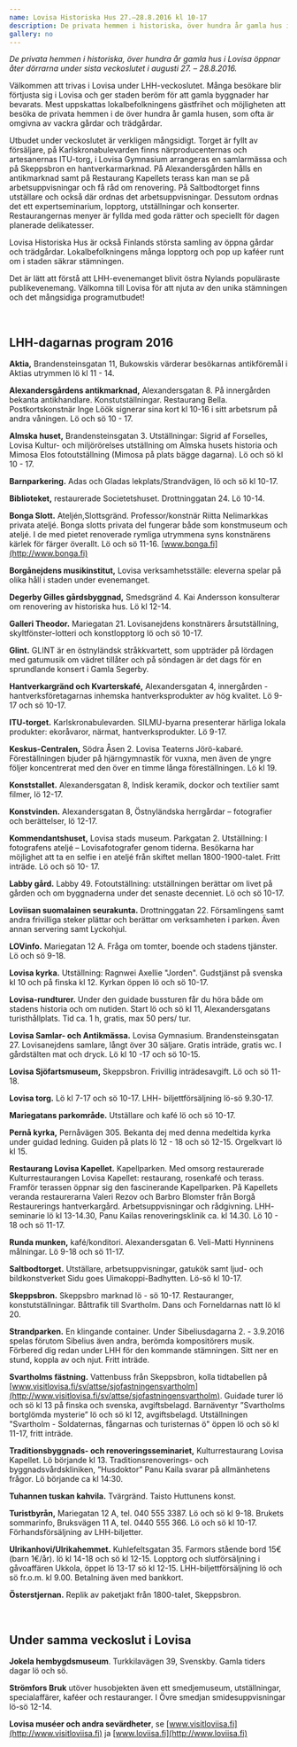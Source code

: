 ```yaml
---
name: Lovisa Historiska Hus 27.–28.8.2016 kl 10-17
description: De privata hemmen i historiska, över hundra år gamla hus i Lovisa öppnar åter dörrarna under sista veckoslutet i augusti. Kolla in veckoslutets program!
gallery: no
---
```

*De privata hemmen i historiska, över hundra år gamla hus i Lovisa öppnar åter dörrarna under sista veckoslutet i augusti 27. – 28.8.2016.*

Välkommen att trivas i Lovisa under LHH-veckoslutet. Många besökare blir förtjusta sig i Lovisa och ger staden beröm för att gamla byggnader har bevarats. Mest uppskattas lokalbefolkningens gästfrihet och möjligheten att besöka de privata hemmen i de över hundra år gamla husen, som ofta är omgivna av vackra gårdar och trädgårdar.

Utbudet under veckoslutet är verkligen mångsidigt. Torget är fyllt av försäljare, på Karlskronabulevarden finns närproducenternas och artesanernas ITU-torg, i Lovisa Gymnasium arrangeras en samlarmässa och på Skeppsbron en hantverkarmarknad. På Alexandersgården hålls en antikmarknad samt på Restaurang Kapellets terass kan man se på arbetsuppvisningar och få råd om renovering. På Saltbodtorget finns utställare och också där ordnas det arbetsuppvisningar. Dessutom ordnas det ett expertseminarium, lopptorg, utställningar och konserter. Restaurangernas menyer är fyllda med goda rätter och speciellt för dagen planerade delikatesser.

Lovisa Historiska Hus är också Finlands största samling av öppna gårdar och trädgårdar. Lokalbefolkningens många lopptorg och pop up kaféer runt om i staden säkrar stämningen.

Det är lätt att förstå att LHH-evenemanget blivit östra Nylands populäraste publikevenemang. Välkomna till Lovisa för att njuta av den unika stämningen och det mångsidiga programutbudet!

&nbsp;

LHH-dagarnas program 2016
----


**Aktia,** Brandensteinsgatan 11, Bukowskis värderar besökarnas antikföremål i Aktias utrymmen lö kl 11 - 14.

**Alexandersgårdens antikmarknad,** Alexandersgatan 8. På innergården bekanta antikhandlare. Konstutställningar. Restaurang Bella. Postkortskonstnär Inge Löök signerar sina kort kl 10-16 i sitt arbetsrum på andra våningen. Lö och sö 10 - 17.

**Almska huset,** Brandensteinsgatan 3. Utställningar: Sigrid af Forselles, Lovisa Kultur- och miljörörelses utställning om Almska husets historia och Mimosa Elos fotoutställning (Mimosa på plats bägge dagarna). Lö och sö kl 10 - 17.

**Barnparkering.** Adas och Gladas lekplats/Strandvägen, lö och sö kl 10-17.

**Biblioteket,** restaurerade Societetshuset. Drottninggatan 24.  Lö 10-14.

**Bonga Slott.** Ateljén,Slottsgränd. Professor/konstnär Riitta Nelimarkkas privata ateljé. Bonga slotts privata del fungerar både som konstmuseum och ateljé. I de med pietet renoverade rymliga utrymmena syns konstnärens kärlek för färger överallt. Lö och sö 11-16. [www.bonga.fi](http://www.bonga.fi)

**Borgånejdens musikinstitut,** Lovisa verksamhetsställe: eleverna spelar på olika håll i staden under evenemanget.

**Degerby Gilles gårdsbyggnad,** Smedsgränd 4. Kai Andersson konsulterar om renovering av historiska hus. Lö kl 12-14.

**Galleri Theodor.** Mariegatan 21. Lovisanejdens konstnärers årsutställning, skyltfönster-lotteri och konstlopptorg lö och sö 10-17.

**Glint.** GLINT är en östnyländsk stråkkvartett, som uppträder på lördagen med gatumusik om vädret tillåter och på söndagen är det dags för en sprundlande konsert i Gamla Segerby.

**Hantverkargränd och Kvarterskafé,** Alexandersgatan 4, innergården  - hantverksföretagarnas inhemska hantverksprodukter av hög kvalitet. Lö 9-17 och sö 10-17.

**ITU-torget.** Karlskronabulevarden. SILMU-byarna presenterar härliga lokala produkter: ekoråvaror, närmat, hantverksprodukter. Lö 9-17.

**Keskus-Centralen,** Södra Åsen  2. Lovisa Teaterns Jörö-kabaré. Föreställningen bjuder på hjärngymnastik för vuxna, men även de yngre följer koncentrerat med den över en timme långa föreställningen. Lö kl 19.

**Konststallet.** Alexandersgatan 8, Indisk keramik, dockor och textilier samt filmer, lö 12-17.

**Konstvinden.** Alexandersgatan 8, Östnyländska herrgårdar – fotografier och berättelser, lö 12-17.

**Kommendantshuset,** Lovisa stads museum. Parkgatan 2. Utställning: I fotografens ateljé – Lovisafotografer genom tiderna. Besökarna har möjlighet att ta en selfie i en ateljé från skiftet mellan 1800-1900-talet. Fritt inträde. Lö och sö 10- 17.

**Labby gård.** Labby 49. Fotoutställning: utställningen  berättar om livet på gården och om byggnaderna under det senaste decenniet. Lö och sö 10-17.

**Loviisan suomalainen seurakunta.** Drottninggatan 22. Församlingens samt andra frivilliga  steker plättar och berättar om verksamheten i parken. Även annan servering samt Lyckohjul.

**LOVinfo.** Mariegatan 12 A. Fråga om tomter, boende och stadens tjänster. Lö och sö 9-18.

**Lovisa kyrka.**  Utställning: Ragnwei Axellie "Jorden".  Gudstjänst på svenska kl 10 och på finska kl 12. Kyrkan öppen lö och sö 10-17.

**Lovisa-rundturer.** Under den guidade bussturen får du höra både om stadens historia och om nutiden. Start lö och sö kl 11, Alexandersgatans turisthållplats. Tid ca. 1 h, gratis, max 50 pers/ tur.

**Lovisa Samlar- och Antikmässa.** Lovisa Gymnasium. Brandensteinsgatan 27. Lovisanejdens samlare, långt över 30 säljare. Gratis inträde, gratis wc.  I gårdstälten mat och dryck. Lö kl 10 -17 och sö 10-15.

**Lovisa Sjöfartsmuseum,** Skeppsbron. Frivillig inträdesavgift. Lö och sö 11-18.

**Lovisa torg.** Lö kl 7-17 och sö 10-17. LHH- biljettförsäljning lö-sö 9.30-17.

**Mariegatans parkområde.** Utställare och kafé lö och sö 10-17.

**Pernå kyrka,** Pernåvägen 305. Bekanta dej med denna medeltida kyrka under guidad ledning. Guiden på plats lö 12 - 18 och sö 12-15. Orgelkvart lö kl 15.

**Restaurang Lovisa Kapellet.** Kapellparken. Med omsorg restaurerade Kulturrestaurangen Lovisa Kapellet: restaurang, rosenkafé och terass. Framför terassen öppnar sig den fascinerande Kapellparken. På Kapellets veranda restaurerarna Valeri Rezov och Barbro Blomster från Borgå Restaurerings hantverkargård. Arbetsuppvisningar och rådgivning.  LHH- seminarie lö kl 13-14.30, Panu Kailas renoveringsklinik ca. kl 14.30.  Lö 10 - 18 och sö 11-17.

**Runda munken,** kafé/konditori. Alexandersgatan 6. Veli-Matti Hynninens målningar. Lö 9-18 och sö 11-17.

**Saltbodtorget.** Utställare, arbetsuppvisningar, gatukök samt ljud- och bildkonstverket Sidu goes Uimakoppi-Badhytten.  Lö-sö kl 10-17.

**Skeppsbron.** Skeppsbro marknad lö - sö 10-17. Restauranger, konstutställningar. Båttrafik till Svartholm. Dans och Forneldarnas natt lö kl 20.

**Strandparken.** En klingande container. Under Sibeliusdagarna 2. - 3.9.2016 spelas förutom Sibelius även andra, berömda kompositörers musik. Förbered dig redan under LHH för den kommande stämningen. Sitt ner en stund, koppla av och njut. Fritt inträde.

**Svartholms fästning.** Vattenbuss från Skeppsbron, kolla tidtabellen på [www.visitlovisa.fi/sv/attse/sjofastningensvartholm](http://www.visitlovisa.fi/sv/attse/sjofastningensvartholm). Guidade turer lö och sö kl 13 på finska och svenska, avgiftsbelagd. Barnäventyr ”Svartholms bortglömda mysterie” lö och sö kl 12, avgiftsbelagd. Utställningen "Svartholm - Soldaternas, fångarnas och turisternas ö" öppen lö och sö kl 11-17, fritt inträde.

**Traditionsbyggnads- och renoveringsseminariet,** Kulturrestaurang Lovisa Kapellet. Lö börjande kl 13. Traditionsrenoverings- och byggnadsvårdskliniken, ”Husdoktor” Panu Kaila svarar på allmänhetens frågor. Lö börjande ca kl 14:30.

**Tuhannen tuskan kahvila.** Tvärgränd. Taisto Huttunens konst.

**Turistbyrån,** Mariegatan 12 A, tel. 040 555 3387. Lö och sö kl 9-18. Brukets sommarinfo, Bruksvägen 11 A, tel. 0440 555 366. Lö och sö kl 10-17. Förhandsförsäljning av LHH-biljetter.

**Ulrikanhovi/Ulrikahemmet.** Kuhlefeltsgatan 35. Farmors stående bord 15€ (barn 1€/år). lö kl 14-18 och sö kl 12-15. Lopptorg och slutförsäljning i gåvoaffären Ukkola, öppet lö 13-17 sö kl 12-15. LHH-biljettförsäljning lö och sö fr.o.m. kl 9.00. Betalning även med bankkort.

**Österstjernan.** Replik av paketjakt från 1800-talet, Skeppsbron.

&nbsp;

Under samma veckoslut i Lovisa
----

**Jokela hembygdsmuseum**. Turkkilavägen 39, Svenskby. Gamla tiders dagar lö och sö.

**Strömfors Bruk** utöver husobjekten även ett smedjemuseum, utställningar, specialaffärer, kaféer och restauranger. I Övre smedjan smidesuppvisningar lö-sö 12-14.

**Lovisa muséer och andra sevärdheter**, se [www.visitloviisa.fi](http://www.visitloviisa.fi) ja [www.loviisa.fi](http://www.loviisa.fi)
